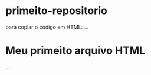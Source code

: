  # primeito-repositorio
 
 para copiar o codigo em HTML:
 ...
<html>
<h1>Meu primeito arquivo HTML</h1>
</html>
...

